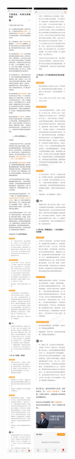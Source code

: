 ![](../../images/2016年11月/HF1104-下周预告｜本周大局观复盘.jpg)
![](../../images/2016年11月/HF1104-下周预告｜本周大局观复盘2.jpg)
